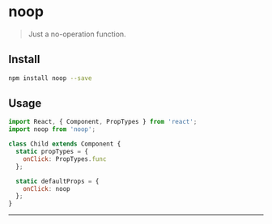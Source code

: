 # noop

> Just a no-operation function.

## Install

```bash
npm install noop --save 
```

## Usage

```js
import React, { Component, PropTypes } from 'react';
import noop from 'noop';

class Child extends Component {
  static propTypes = {
    onClick: PropTypes.func
  };

  static defaultProps = {
    onClick: noop
  };
}
```

---
